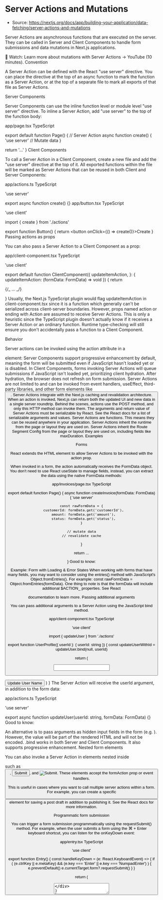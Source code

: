 # Server Actions and Mutations

- Source: https://nextjs.org/docs/app/building-your-application/data-fetching/server-actions-and-mutations

Server Actions are asynchronous functions that are executed on the server. They can be called in Server and Client Components to handle form submissions and data mutations in Next.js applications.

🎥 Watch: Learn more about mutations with Server Actions → YouTube (10 minutes).
Convention

A Server Action can be defined with the React "use server" directive. You can place the directive at the top of an async function to mark the function as a Server Action, or at the top of a separate file to mark all exports of that file as Server Actions.

Server Components

Server Components can use the inline function level or module level "use server" directive. To inline a Server Action, add "use server" to the top of the function body:

app/page.tsx
TypeScript

export default function Page() {
// Server Action
async function create() {
'use server'
// Mutate data
}

return '...'
}
Client Components

To call a Server Action in a Client Component, create a new file and add the "use server" directive at the top of it. All exported functions within the file will be marked as Server Actions that can be reused in both Client and Server Components:

app/actions.ts
TypeScript

'use server'

export async function create() {}
app/button.tsx
TypeScript

'use client'

import { create } from './actions'

export function Button() {
return <button onClick={() => create()}>Create</button>
}
Passing actions as props

You can also pass a Server Action to a Client Component as a prop:

<ClientComponent updateItemAction={updateItem} />
app/client-component.tsx
TypeScript

'use client'

export default function ClientComponent({
updateItemAction,
}: {
updateItemAction: (formData: FormData) => void
}) {
return <form action={updateItemAction}>{/_ ... _/}</form>
}
Usually, the Next.js TypeScript plugin would flag updateItemAction in client-component.tsx since it is a function which generally can't be serialized across client-server boundaries. However, props named action or ending with Action are assumed to receive Server Actions. This is only a heuristic since the TypeScript plugin doesn't actually know if it receives a Server Action or an ordinary function. Runtime type-checking will still ensure you don't accidentally pass a function to a Client Component.

Behavior

Server actions can be invoked using the action attribute in a <form> element:
Server Components support progressive enhancement by default, meaning the form will be submitted even if JavaScript hasn't loaded yet or is disabled.
In Client Components, forms invoking Server Actions will queue submissions if JavaScript isn't loaded yet, prioritizing client hydration.
After hydration, the browser does not refresh on form submission.
Server Actions are not limited to <form> and can be invoked from event handlers, useEffect, third-party libraries, and other form elements like <button>.
Server Actions integrate with the Next.js caching and revalidation architecture. When an action is invoked, Next.js can return both the updated UI and new data in a single server roundtrip.
Behind the scenes, actions use the POST method, and only this HTTP method can invoke them.
The arguments and return value of Server Actions must be serializable by React. See the React docs for a list of serializable arguments and values.
Server Actions are functions. This means they can be reused anywhere in your application.
Server Actions inherit the runtime from the page or layout they are used on.
Server Actions inherit the Route Segment Config from the page or layout they are used on, including fields like maxDuration.
Examples

Forms

React extends the HTML <form> element to allow Server Actions to be invoked with the action prop.

When invoked in a form, the action automatically receives the FormData object. You don't need to use React useState to manage fields, instead, you can extract the data using the native FormData methods:

app/invoices/page.tsx
TypeScript

export default function Page() {
async function createInvoice(formData: FormData) {
'use server'

    const rawFormData = {
      customerId: formData.get('customerId'),
      amount: formData.get('amount'),
      status: formData.get('status'),
    }

    // mutate data
    // revalidate cache

}

return <form action={createInvoice}>...</form>
}
Good to know:

Example: Form with Loading & Error States
When working with forms that have many fields, you may want to consider using the entries() method with JavaScript's Object.fromEntries(). For example: const rawFormData = Object.fromEntries(formData). One thing to note is that the formData will include additional $ACTION\_ properties.
See React <form> documentation to learn more.
Passing additional arguments

You can pass additional arguments to a Server Action using the JavaScript bind method.

app/client-component.tsx
TypeScript

'use client'

import { updateUser } from './actions'

export function UserProfile({ userId }: { userId: string }) {
const updateUserWithId = updateUser.bind(null, userId)

return (

<form action={updateUserWithId}>
<input type="text" name="name" />
<button type="submit">Update User Name</button>
</form>
)
}
The Server Action will receive the userId argument, in addition to the form data:

app/actions.ts
TypeScript

'use server'

export async function updateUser(userId: string, formData: FormData) {}
Good to know:

An alternative is to pass arguments as hidden input fields in the form (e.g. <input type="hidden" name="userId" value={userId} />). However, the value will be part of the rendered HTML and will not be encoded.
.bind works in both Server and Client Components. It also supports progressive enhancement.
Nested form elements

You can also invoke a Server Action in elements nested inside <form> such as <button>, <input type="submit">, and <input type="image">. These elements accept the formAction prop or event handlers.

This is useful in cases where you want to call multiple server actions within a form. For example, you can create a specific <button> element for saving a post draft in addition to publishing it. See the React <form> docs for more information.

Programmatic form submission

You can trigger a form submission programmatically using the requestSubmit() method. For example, when the user submits a form using the ⌘ + Enter keyboard shortcut, you can listen for the onKeyDown event:

app/entry.tsx
TypeScript

'use client'

export function Entry() {
const handleKeyDown = (e: React.KeyboardEvent<HTMLTextAreaElement>) => {
if (
(e.ctrlKey || e.metaKey) &&
(e.key === 'Enter' || e.key === 'NumpadEnter')
) {
e.preventDefault()
e.currentTarget.form?.requestSubmit()
}
}

return (

<div>
<textarea name="entry" rows={20} required onKeyDown={handleKeyDown} />
</div>
)
}
This will trigger the submission of the nearest <form> ancestor, which will invoke the Server Action.

Server-side form validation

You can use the HTML attributes like required and type="email" for basic client-side form validation.

For more advanced server-side validation, you can use a library like zod to validate the form fields before mutating the data:

app/actions.ts
TypeScript

'use server'

import { z } from 'zod'

const schema = z.object({
email: z.string({
invalid_type_error: 'Invalid Email',
}),
})

export default async function createUser(formData: FormData) {
const validatedFields = schema.safeParse({
email: formData.get('email'),
})

// Return early if the form data is invalid
if (!validatedFields.success) {
return {
errors: validatedFields.error.flatten().fieldErrors,
}
}

// Mutate data
}
Once the fields have been validated on the server, you can return a serializable object in your action and use the React useActionState hook to show a message to the user.

By passing the action to useActionState, the action's function signature changes to receive a new prevState or initialState parameter as its first argument.
useActionState is a React hook and therefore must be used in a Client Component.
app/actions.ts
TypeScript

'use server'

import { redirect } from 'next/navigation'

export async function createUser(prevState: any, formData: FormData) {
const res = await fetch('https://...')
const json = await res.json()

if (!res.ok) {
return { message: 'Please enter a valid email' }
}

redirect('/dashboard')
}
Then, you can pass your action to the useActionState hook and use the returned state to display an error message.

app/ui/signup.tsx
TypeScript

'use client'

import { useActionState } from 'react'
import { createUser } from '@/app/actions'

const initialState = {
message: '',
}

export function Signup() {
const [state, formAction, pending] = useActionState(createUser, initialState)

return (

<form action={formAction}>
<label htmlFor="email">Email</label>
<input type="text" id="email" name="email" required />
{/_ ... _/}
<p aria-live="polite">{state?.message}</p>
<button disabled={pending}>Sign up</button>
</form>
)
}
Pending states

The useActionState hook exposes a pending boolean that can be used to show a loading indicator while the action is being executed.

Alternatively, you can use the useFormStatus hook to show a loading indicator while the action is being executed. When using this hook, you'll need to create a separate component to render the loading indicator. For example, to disable the button when the action is pending:

app/ui/button.tsx
TypeScript

'use client'

import { useFormStatus } from 'react-dom'

export function SubmitButton() {
const { pending } = useFormStatus()

return (
<button disabled={pending} type="submit">
Sign Up
</button>
)
}
You can then nest the SubmitButton component inside the form:

app/ui/signup.tsx
TypeScript

import { SubmitButton } from './button'
import { createUser } from '@/app/actions'

export function Signup() {
return (

<form action={createUser}>
{/_ Other form elements _/}
<SubmitButton />
</form>
)
}
Good to know: In React 19, useFormStatus includes additional keys on the returned object, like data, method, and action. If you are not using React 19, only the pending key is available.
Optimistic updates

You can use the React useOptimistic hook to optimistically update the UI before the Server Action finishes executing, rather than waiting for the response:

app/page.tsx
TypeScript

'use client'

import { useOptimistic } from 'react'
import { send } from './actions'

type Message = {
message: string
}

export function Thread({ messages }: { messages: Message[] }) {
const [optimisticMessages, addOptimisticMessage] = useOptimistic<
Message[],
string

> (messages, (state, newMessage) => [...state, { message: newMessage }])

const formAction = async (formData: FormData) => {
const message = formData.get('message') as string
addOptimisticMessage(message)
await send(message)
}

return (

<div>
{optimisticMessages.map((m, i) => (
<div key={i}>{m.message}</div>
))}
<form action={formAction}>
<input type="text" name="message" />
<button type="submit">Send</button>
</form>
</div>
)
}
Event handlers

While it's common to use Server Actions within <form> elements, they can also be invoked with event handlers such as onClick. For example, to increment a like count:

app/like-button.tsx
TypeScript

'use client'

import { incrementLike } from './actions'
import { useState } from 'react'

export default function LikeButton({ initialLikes }: { initialLikes: number }) {
const [likes, setLikes] = useState(initialLikes)

return (
<>

<p>Total Likes: {likes}</p>
<button
onClick={async () => {
const updatedLikes = await incrementLike()
setLikes(updatedLikes)
}} >
Like
</button>
</>
)
}
You can also add event handlers to form elements, for example, to save a form field onChange:

app/ui/edit-post.tsx

'use client'

import { publishPost, saveDraft } from './actions'

export default function EditPost() {
return (

<form action={publishPost}>
<textarea
name="content"
onChange={async (e) => {
await saveDraft(e.target.value)
}}
/>
<button type="submit">Publish</button>
</form>
)
}
For cases like this, where multiple events might be fired in quick succession, we recommend debouncing to prevent unnecessary Server Action invocations.

useEffect

You can use the React useEffect hook to invoke a Server Action when the component mounts or a dependency changes. This is useful for mutations that depend on global events or need to be triggered automatically. For example, onKeyDown for app shortcuts, an intersection observer hook for infinite scrolling, or when the component mounts to update a view count:

app/view-count.tsx
TypeScript

'use client'

import { incrementViews } from './actions'
import { useState, useEffect } from 'react'

export default function ViewCount({ initialViews }: { initialViews: number }) {
const [views, setViews] = useState(initialViews)

useEffect(() => {
const updateViews = async () => {
const updatedViews = await incrementViews()
setViews(updatedViews)
}

    updateViews()

}, [])

return <p>Total Views: {views}</p>
}
Remember to consider the behavior and caveats of useEffect.

Error Handling

When an error is thrown, it'll be caught by the nearest error.js or <Suspense> boundary on the client. See Error Handling for more information.

Good to know:

Aside from throwing the error, you can also return an object to be handled by useActionState. See Server-side validation and error handling.
Revalidating data

You can revalidate the Next.js Cache inside your Server Actions with the revalidatePath API:

app/actions.ts
TypeScript

'use server'

import { revalidatePath } from 'next/cache'

export async function createPost() {
try {
// ...
} catch (error) {
// ...
}

revalidatePath('/posts')
}
Or invalidate a specific data fetch with a cache tag using revalidateTag:

app/actions.ts
TypeScript

'use server'

import { revalidateTag } from 'next/cache'

export async function createPost() {
try {
// ...
} catch (error) {
// ...
}

revalidateTag('posts')
}
Redirecting

If you would like to redirect the user to a different route after the completion of a Server Action, you can use redirect API. redirect needs to be called outside of the try/catch block:

app/actions.ts
TypeScript

'use server'

import { redirect } from 'next/navigation'
import { revalidateTag } from 'next/cache'

export async function createPost(id: string) {
try {
// ...
} catch (error) {
// ...
}

revalidateTag('posts') // Update cached posts
redirect(`/post/${id}`) // Navigate to the new post page
}
Cookies

You can get, set, and delete cookies inside a Server Action using the cookies API:

app/actions.ts
TypeScript

'use server'

import { cookies } from 'next/headers'

export async function exampleAction() {
const cookieStore = await cookies()

// Get cookie
cookieStore.get('name')?.value

// Set cookie
cookieStore.set('name', 'Delba')

// Delete cookie
cookieStore.delete('name')
}
See additional examples for deleting cookies from Server Actions.

Security

By default, when a Server Action is created and exported, it creates a public HTTP endpoint and should be treated with the same security assumptions and authorization checks. This means, even if a Server Action or utility function is not imported elsewhere in your code, it’s still publicly accessible.

To improve security, Next.js has the following built-in features:

Secure action IDs: Next.js creates encrypted, non-deterministic IDs to allow the client to reference and call the Server Action. These IDs are periodically recalculated between builds for enhanced security.
Dead code elimination: Unused Server Actions (referenced by their IDs) are removed from client bundle to avoid public access by third-party.
Good to know:

The IDs are created during compilation and are cached for a maximum of 14 days. They will be regenerated when a new build is initiated or when the build cache is invalidated. This security improvement reduces the risk in cases where an authentication layer is missing. However, you should still treat Server Actions like public HTTP endpoints.

// app/actions.js
'use server'

// This action **is** used in our application, so Next.js
// will create a secure ID to allow the client to reference
// and call the Server Action.
export async function updateUserAction(formData) {}

// This action **is not** used in our application, so Next.js
// will automatically remove this code during `next build`
// and will not create a public endpoint.
export async function deleteUserAction(formData) {}
Authentication and authorization

You should ensure that the user is authorized to perform the action. For example:

app/actions.ts

'use server'

import { auth } from './lib'

export function addItem() {
const { user } = auth()
if (!user) {
throw new Error('You must be signed in to perform this action')
}

// ...
}
Closures and encryption

Defining a Server Action inside a component creates a closure where the action has access to the outer function's scope. For example, the publish action has access to the publishVersion variable:

app/page.tsx
TypeScript

export default async function Page() {
const publishVersion = await getLatestVersion();

async function publish() {
"use server";
if (publishVersion !== await getLatestVersion()) {
throw new Error('The version has changed since pressing publish');
}
...
}

return (

<form>
<button formAction={publish}>Publish</button>
</form>
);
}
Closures are useful when you need to capture a snapshot of data (e.g. publishVersion) at the time of rendering so that it can be used later when the action is invoked.

However, for this to happen, the captured variables are sent to the client and back to the server when the action is invoked. To prevent sensitive data from being exposed to the client, Next.js automatically encrypts the closed-over variables. A new private key is generated for each action every time a Next.js application is built. This means actions can only be invoked for a specific build.

Good to know: We don't recommend relying on encryption alone to prevent sensitive values from being exposed on the client. Instead, you should use the React taint APIs to proactively prevent specific data from being sent to the client.
Overwriting encryption keys (advanced)

When self-hosting your Next.js application across multiple servers, each server instance may end up with a different encryption key, leading to potential inconsistencies.

To mitigate this, you can overwrite the encryption key using the process.env.NEXT_SERVER_ACTIONS_ENCRYPTION_KEY environment variable. Specifying this variable ensures that your encryption keys are persistent across builds, and all server instances use the same key.

This is an advanced use case where consistent encryption behavior across multiple deployments is critical for your application. You should consider standard security practices such key rotation and signing.

Good to know: Next.js applications deployed to Vercel automatically handle this.
Allowed origins (advanced)

Since Server Actions can be invoked in a <form> element, this opens them up to CSRF attacks.

Behind the scenes, Server Actions use the POST method, and only this HTTP method is allowed to invoke them. This prevents most CSRF vulnerabilities in modern browsers, particularly with SameSite cookies being the default.

As an additional protection, Server Actions in Next.js also compare the Origin header to the Host header (or X-Forwarded-Host). If these don't match, the request will be aborted. In other words, Server Actions can only be invoked on the same host as the page that hosts it.

For large applications that use reverse proxies or multi-layered backend architectures (where the server API differs from the production domain), it's recommended to use the configuration option serverActions.allowedOrigins option to specify a list of safe origins. The option accepts an array of strings.

next.config.js

/\*_ @type {import('next').NextConfig} _/
module.exports = {
experimental: {
serverActions: {
allowedOrigins: ['my-proxy.com', '*.my-proxy.com'],
},
},
}
Learn more about Security and Server Actions.

Additional resources

For more information, check out the following React docs:

Server Actions
"use server"

<form>
useFormStatus
useActionState
useOptimistic
